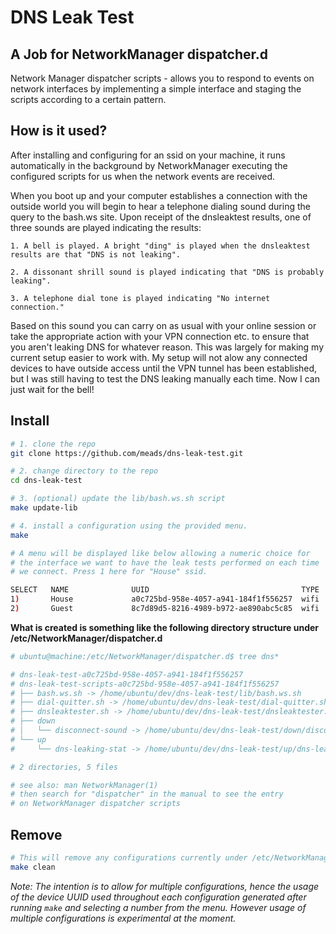 # DNS Leak Test
## **A Job for NetworkManager dispatcher.d**

Network Manager dispatcher scripts - allows you to respond to events on network interfaces by implementing a simple interface and staging the scripts according to a certain pattern.

## How is it used?

After installing and configuring for an ssid on your machine, it runs automatically in the background by NetworkManager executing the configured scripts for us when the network events are received.

When you boot up and your computer establishes a connection with the outside world you will begin to hear a telephone dialing sound during the query to the bash.ws site. Upon receipt of the dnsleaktest results, one of three sounds are played indicating the results:
    
    1. A bell is played. A bright "ding" is played when the dnsleaktest results are that "DNS is not leaking".
    
    2. A dissonant shrill sound is played indicating that "DNS is probably leaking".

    3. A telephone dial tone is played indicating "No internet connection."

Based on this sound you can carry on as usual with your online session or take the appropriate action with your VPN connection etc. to ensure that you aren't leaking DNS for whatever reason. This was largely for making my current setup easier to work with. My setup will not alow any connected devices to have outside access until the VPN tunnel has been established, but I was still having to test the DNS leaking manually each time. Now I can just wait for the bell!   

## Install

```bash
# 1. clone the repo
git clone https://github.com/meads/dns-leak-test.git

# 2. change directory to the repo
cd dns-leak-test

# 3. (optional) update the lib/bash.ws.sh script
make update-lib

# 4. install a configuration using the provided menu.
make

# A menu will be displayed like below allowing a numeric choice for
# the interface we want to have the leak tests performed on each time
# we connect. Press 1 here for "House" ssid.

SELECT   NAME              UUID                                  TYPE  DEVICE    
1)       House             a0c725bd-958e-4057-a941-184f1f556257  wifi  wifi0    
2)       Guest             8c7d89d5-8216-4989-b972-ae890abc5c85  wifi  --        
```

**What is created is something like the following directory structure under /etc/NetworkManager/dispatcher.d**

```bash
# ubuntu@machine:/etc/NetworkManager/dispatcher.d$ tree dns*

# dns-leak-test-a0c725bd-958e-4057-a941-184f1f556257
# dns-leak-test-scripts-a0c725bd-958e-4057-a941-184f1f556257
# ├── bash.ws.sh -> /home/ubuntu/dev/dns-leak-test/lib/bash.ws.sh
# ├── dial-quitter.sh -> /home/ubuntu/dev/dns-leak-test/dial-quitter.sh
# ├── dnsleaktester.sh -> /home/ubuntu/dev/dns-leak-test/dnsleaktester.sh
# ├── down
# │   └── disconnect-sound -> /home/ubuntu/dev/dns-leak-test/down/disconnect-sound.sh
# └── up
#     └── dns-leaking-stat -> /home/ubuntu/dev/dns-leak-test/up/dns-leaking-stat.sh

# 2 directories, 5 files

# see also: man NetworkManager(1)
# then search for "dispatcher" in the manual to see the entry 
# on NetworkManager dispatcher scripts

```

## Remove

```bash
# This will remove any configurations currently under /etc/NetworkManager/dispatcher.d/ and will prompt for root password.
make clean
```

*Note: The intention is to allow for multiple configurations, hence the usage of the device UUID used throughout each configuration generated after running `make` and selecting a number from the menu. However usage of multiple configurations is experimental at the moment.*

